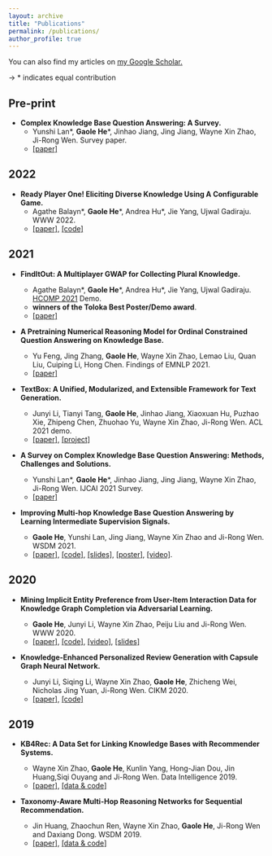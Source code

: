 ```yaml
---
layout: archive
title: "Publications"
permalink: /publications/
author_profile: true
---
```


You can also find my articles on <u><a href="https://scholar.google.com/citations?user=J5m92oAAAAAJ">my Google Scholar</a>.</u>

-> * indicates equal contribution

## Pre-print

- **Complex Knowledge Base Question Answering: A Survey.**
  - Yunshi Lan\*, **Gaole He**\*, Jinhao Jiang, Jing Jiang, Wayne Xin Zhao, Ji-Rong Wen. Survey paper.
  - [[paper]](https://arxiv.org/pdf/2108.06688)

## 2022

- **Ready Player One! Eliciting Diverse Knowledge Using A Configurable Game.**
  - Agathe Balayn\*, **Gaole He**\*, Andrea Hu\*, Jie Yang, Ujwal Gadiraju. WWW 2022. 
  - [[paper]](http://ujwalgadiraju.com/Publications/WWW2022a.pdf), [[code]](https://github.com/delftcrowd/FindItOut)

## 2021

- **FindItOut: A Multiplayer GWAP for Collecting Plural Knowledge.**
  - Agathe Balayn\*, **Gaole He**\*, Andrea Hu\*, Jie Yang, Ujwal Gadiraju. [HCOMP 2021](https://www.humancomputation.com/program.html) Demo. 
  - **winners of the Toloka Best Poster/Demo award**.
  - [[paper]](http://ujwalgadiraju.com/Publications/HCOMP2021e.pdf)

- **A Pretraining Numerical Reasoning Model for Ordinal Constrained Question Answering on Knowledge Base.**
  - Yu Feng, Jing Zhang, **Gaole He**, Wayne Xin Zhao, Lemao Liu, Quan Liu, Cuiping Li, Hong Chen. Findings of EMNLP 2021.
  - [[paper]](https://aclanthology.org/2021.findings-emnlp.159/)

- **TextBox: A Unified, Modularized, and Extensible Framework for Text Generation.**
  - Junyi Li, Tianyi Tang, **Gaole He**, Jinhao Jiang, Xiaoxuan Hu, Puzhao Xie, Zhipeng Chen, Zhuohao Yu, Wayne Xin Zhao, Ji-Rong Wen. ACL 2021 demo.
  - [[paper]](https://arxiv.org/abs/2101.02046), [[project]](https://github.com/RUCAIBox/TextBox)

- **A Survey on Complex Knowledge Base Question Answering: Methods, Challenges and Solutions.**
  - Yunshi Lan\*, **Gaole He**\*, Jinhao Jiang, Jing Jiang, Wayne Xin Zhao, Ji-Rong Wen. IJCAI 2021 Survey.
  - [[paper]](https://arxiv.org/abs/2105.11644)

- **Improving Multi-hop Knowledge Base Question Answering by Learning Intermediate Supervision Signals.**
  - **Gaole He**, Yunshi Lan, Jing Jiang, Wayne Xin Zhao and Ji-Rong Wen. WSDM 2021.
  - [[paper]](http://RichardHGL.github.io/files/wsdm2021.pdf), [[code]](https://github.com/RichardHGL/WSDM2021_NSM), [[slides]](https://github.com/RichardHGL/WSDM2021_NSM/blob/main/presentation/wsdm_slides_ver2.pptx), [[poster]](https://github.com/RichardHGL/WSDM2021_NSM/blob/main/presentation/wsdm-poster.pdf), [[video]](https://vimeo.com/518921912).

## 2020

- **Mining Implicit Entity Preference from User-Item Interaction Data for Knowledge Graph Completion via Adversarial Learning.**
  - **Gaole He**, Junyi Li, Wayne Xin Zhao, Peiju Liu and Ji-Rong Wen. WWW 2020.
  - [[paper]](http://RichardHGL.github.io/files/www2020.pdf), [[code]](https://github.com/RichardHGL/UPGAN), [[video]](https://www.youtube.com/watch?v=SABAIvhhMm0&list=PLJNwhMK_V7EyZCUt6SjW4JthoM9-QiHMZ&index=43), [[slides]](https://github.com/RichardHGL/UPGAN/blob/master/www_slides.pptx)

- **Knowledge-Enhanced Personalized Review Generation with Capsule Graph Neural Network.**
  - Junyi Li, Siqing Li, Wayne Xin Zhao, **Gaole He**, Zhicheng Wei, Nicholas Jing Yuan, Ji-Rong Wen. CIKM 2020.
  - [[paper]](https://arxiv.org/pdf/2010.01480), [[code]](https://github.com/turboLJY/CapsGNN-Review-Generation)

## 2019

- **KB4Rec: A Data Set for Linking Knowledge Bases with Recommender Systems.**
  - Wayne Xin Zhao, **Gaole He**, Kunlin Yang, Hong-Jian Dou, Jin Huang,Siqi Ouyang and Ji-Rong Wen. Data Intelligence 2019.
  - [[paper]](http://RichardHGL.github.io/files/KB4Rec.pdf), [[data & code]](https://github.com/RUCDM/KB4Rec)

- **Taxonomy-Aware Multi-Hop Reasoning Networks for Sequential Recommendation.**
  - Jin Huang, Zhaochun Ren, Wayne Xin Zhao, **Gaole He**, Ji-Rong Wen and Daxiang Dong. WSDM 2019.
  - [[paper]](https://dl.acm.org/doi/10.1145/3289600.3290972), [[data & code]](https://github.com/RUCDM/TMRN)

<!--{% include base_path %}
{% for post in site.publications reversed %}
  {% include archive-single.html %}
{% endfor %}
-->
